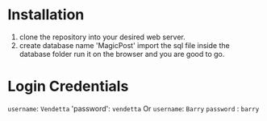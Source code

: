 
# Installation
 1. clone the repository into your desired web server.
 2. create database name 'MagicPost'
 import the sql file inside the database folder
 run it on the browser and you are good to go.

 # Login Credentials
 `username`: `Vendetta`
 'password': `vendetta`
 Or
 `username`: `Barry`
`password` : `barry`


